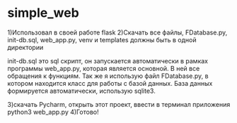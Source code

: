 # simple_web
1)Использовал в своей работе flask
2)Скачать все файлы, FDatabase.py, init-db.sql, web_app.py, venv и templates должны быть в одной директории

init-db.sql это sql скрипт, он запускается автоматически в рамках программы web_app.py, которая является основной. В ней все обращения к функциям. 
Так же я использую файл FDatabase.py, в котором находится класс для работы c базой данных. База данных формируется автоматически, использую sqlite3.

3)скачать Pycharm, открыть этот проект, ввести в терминал приложения python3 web_app.py 
4)Готово!
